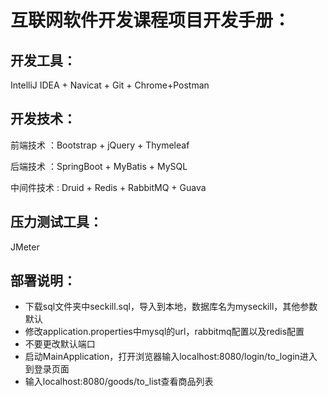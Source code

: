# 互联网软件开发课程项目开发手册：

## 开发工具：

IntelliJ IDEA + Navicat + Git + Chrome+Postman

## 开发技术：


前端技术 ：Bootstrap + jQuery + Thymeleaf

后端技术 ：SpringBoot + MyBatis + MySQL

中间件技术 : Druid + Redis + RabbitMQ + Guava

## 压力测试工具：

JMeter

## 部署说明：

- 下载sql文件夹中seckill.sql，导入到本地，数据库名为myseckill，其他参数默认
- 修改application.properties中mysql的url，rabbitmq配置以及redis配置
- 不要更改默认端口
- 启动MainApplication，打开浏览器输入localhost:8080/login/to_login进入到登录页面
- 输入localhost:8080/goods/to_list查看商品列表

